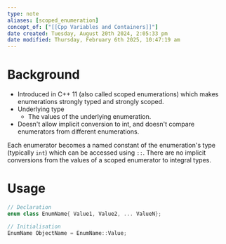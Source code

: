 ```yaml
---
type: note
aliases: [scoped_enumeration]
concept_of: ["[[Cpp Variables and Containers]]"]
date created: Tuesday, August 20th 2024, 2:05:33 pm
date modified: Thursday, February 6th 2025, 10:47:19 am
---
```

# Background
- Introduced in C++ 11 (also called scoped enumerations) which makes enumerations strongly typed and strongly scoped. 
- Underlying type
	- The values of the underlying enumeration. 
- Doesn't allow implicit conversion to int, and doesn't compare enumerators from different enumerations. 

Each enumerator becomes a named constant of the enumeration's type (typically `int`) which can be accessed using `::`. There are no implicit conversions from the values of a scoped enumerator to integral types.

# Usage
```cpp
// Declaration
enum class EnumName{ Value1, Value2, ... ValueN};

// Initialisation
EnumName ObjectName = EnumName::Value;
```